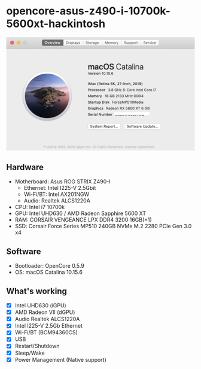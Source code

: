 # opencore-asus-z490-i-10700k-5600xt-hackintosh

![macOS-catalina](Resources/about-mac.png)

## Hardware

* Motherboard: Asus ROG STRIX Z490-I
    * Ethernet: Intel I225-V 2.5Gbit
    * Wi-Fi/BT: Intel AX201NGW
    * Audio: Realtek ALCS1220A
* CPU: Intel i7 10700k
* GPU: Intel UHD630 / AMD Radeon Sapphire 5600 XT
* RAM: CORSAIR VENGEANCE LPX DDR4 3200 16GB(×1)
* SSD: Corsair Force Series MP510 240GB NVMe M.2 2280 PCIe Gen 3.0 x4

## Software

* Bootloader: OpenCore 0.5.9
* OS: macOS Catalina 10.15.6

## What's working

- [x] Intel UHD630 (iGPU)
- [x] AMD Radeon VII (dGPU)
- [x] Audio Realtek ALCS1220A
- [x] Intel I225-V 2.5Gb Ethernet
- [x] Wi-Fi/BT (BCM94360CS)
- [x] USB
- [x] Restart/Shutdown
- [x] Sleep/Wake
- [x] Power Management (Native support)
